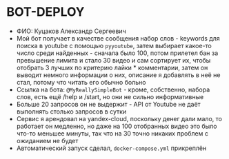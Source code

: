 # BOT-DEPLOY

- ФИО: Куцаков Александр Сергеевич
- Мой бот получает в качестве сообщения набор слов - keywords для поиска в youtube с помощью `pyyoutube`, затем выбирает какое-то число среди найденных - сначала было 100, потом прилетел бан за превышение лимита и стало 30 видео и сам сортирует их, чтобы отобрать 3 лучших по критерию лайки * комментарии, затем он выводит немного информации о них, описание я добавлять в неё не стал, потому что читать его обычно больно
- Ссылка на бота: `@MyReallySimpleBot` - кроме, собственно, набора слов, есть ещё /help и /start, но они не сильно информативные
- Больше 20 запросов он не выдержит - API от Youtube не даёт выполнять столько запросов в сутки
- Сервис я арендовал на yandex-cloud, поскольку денег дали мало, то работает он медленно, но даже на 100 отобранных видео это было что-то меньшее минуты, так что на 30 точно никаких проблем с ожиданием не будет
- Автоматический запуск сделал, `docker-compose.yml` прикреплён

